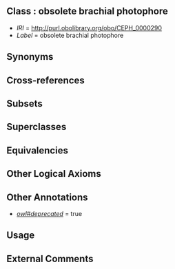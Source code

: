 
## Class : obsolete brachial photophore

 * *IRI* = http://purl.obolibrary.org/obo/CEPH_0000290
 * *Label* = obsolete brachial photophore

## Synonyms


## Cross-references


## Subsets


## Superclasses


## Equivalencies


## Other Logical Axioms


## Other Annotations

 * *[owl#deprecated](../../ed/owl#deprecated.md)* = true

## Usage


## External Comments

